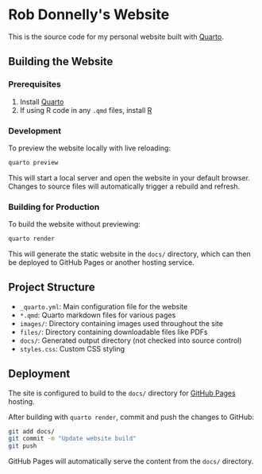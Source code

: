 # Rob Donnelly's Website

This is the source code for my personal website built with [Quarto](https://quarto.org/).

## Building the Website

### Prerequisites

1. Install [Quarto](https://quarto.org/docs/get-started/)
2. If using R code in any `.qmd` files, install [R](https://www.r-project.org/)

### Development

To preview the website locally with live reloading:

```bash
quarto preview
```

This will start a local server and open the website in your default browser. Changes to source files will automatically trigger a rebuild and refresh.

### Building for Production

To build the website without previewing:

```bash
quarto render
```

This will generate the static website in the `docs/` directory, which can then be deployed to GitHub Pages or another hosting service.

## Project Structure

- `_quarto.yml`: Main configuration file for the website
- `*.qmd`: Quarto markdown files for various pages
- `images/`: Directory containing images used throughout the site
- `files/`: Directory containing downloadable files like PDFs
- `docs/`: Generated output directory (not checked into source control)
- `styles.css`: Custom CSS styling

## Deployment

The site is configured to build to the `docs/` directory for [GitHub Pages](https://pages.github.com/) hosting.

After building with `quarto render`, commit and push the changes to GitHub:

```bash
git add docs/
git commit -m "Update website build"
git push
```

GitHub Pages will automatically serve the content from the `docs/` directory.